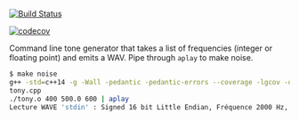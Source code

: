 [![Build
Status](https://travis-ci.org/deanturpin/make_noise.svg?branch=master)](https://travis-ci.org/deanturpin/make_noise)

[![codecov](https://codecov.io/gh/deanturpin/make_noise/branch/master/graph/badge.svg)](https://codecov.io/gh/deanturpin/make_noise)

Command line tone generator that takes a list of frequencies (integer or
floating point) and emits a WAV. Pipe through ```aplay``` to make noise.

```bash
$ make noise 
g++ -std=c++14 -g -Wall -pedantic -pedantic-errors --coverage -lgcov -o tony.o
tony.cpp
./tony.o 400 500.0 600 | aplay
Lecture WAVE 'stdin' : Signed 16 bit Little Endian, Fréquence 2000 Hz, Mono
```
